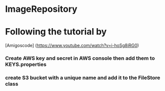 # ImageRepository

# Following the tutorial by
[Amigoscode] (https://www.youtube.com/watch?v=i-hoSg8iRG0)

### Create AWS key and secret in AWS console then add them to  KEYS.properties
### create S3 bucket with a unique name and add it to the FileStore class
